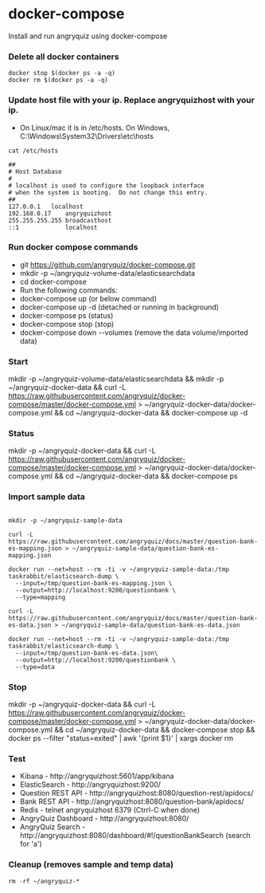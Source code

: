 # docker-compose
Install and run angryquiz using docker-compose

### Delete all docker containers

```
docker stop $(docker ps -a -q)
docker rm $(docker ps -a -q)
```

### Update host file with your ip. Replace angryquizhost with your ip. 

* On Linux/mac it is in /etc/hosts. On Windows, C:\Windows\System32\Drivers\etc\hosts

```
cat /etc/hosts

##
# Host Database
#
# localhost is used to configure the loopback interface
# when the system is booting.  Do not change this entry.
##
127.0.0.1	localhost
192.168.0.17    angryquizhost
255.255.255.255	broadcasthost
::1             localhost 

```

### Run docker compose commands

* git https://github.com/angryquiz/docker-compose.git
* mkdir -p ~/angryquiz-volume-data/elasticsearchdata
* cd docker-compose
* Run the following commands:
* docker-compose up (or below command)
* docker-compose up -d (detached or running in background)
* docker-compose ps (status)
* docker-compose stop (stop)
* docker-compose down --volumes (remove the data volume/imported data)

### Start


mkdir -p ~/angryquiz-volume-data/elasticsearchdata && mkdir -p ~/angryquiz-docker-data && curl -L https://raw.githubusercontent.com/angryquiz/docker-compose/master/docker-compose.yml > ~/angryquiz-docker-data/docker-compose.yml && cd ~/angryquiz-docker-data && docker-compose up -d



### Status


mkdir -p ~/angryquiz-docker-data && curl -L https://raw.githubusercontent.com/angryquiz/docker-compose/master/docker-compose.yml > ~/angryquiz-docker-data/docker-compose.yml && cd ~/angryquiz-docker-data && docker-compose ps


### Import sample data

```

mkdir -p ~/angryquiz-sample-data

curl -L https://raw.githubusercontent.com/angryquiz/docs/master/question-bank-es-mapping.json > ~/angryquiz-sample-data/question-bank-es-mapping.json

docker run --net=host --rm -ti -v ~/angryquiz-sample-data:/tmp taskrabbit/elasticsearch-dump \
  --input=/tmp/question-bank-es-mapping.json \
  --output=http://localhost:9200/questionbank \
  --type=mapping

curl -L https://raw.githubusercontent.com/angryquiz/docs/master/question-bank-es-data.json > ~/angryquiz-sample-data/question-bank-es-data.json

docker run --net=host --rm -ti -v ~/angryquiz-sample-data:/tmp taskrabbit/elasticsearch-dump \
  --input=/tmp/question-bank-es-data.json\
  --output=http://localhost:9200/questionbank \
  --type=data
```

### Stop


mkdir -p ~/angryquiz-docker-data && curl -L https://raw.githubusercontent.com/angryquiz/docker-compose/master/docker-compose.yml > ~/angryquiz-docker-data/docker-compose.yml && cd ~/angryquiz-docker-data && docker-compose stop && docker ps --filter "status=exited" | awk '{print $1}' | xargs docker rm


### Test

* Kibana - http://angryquizhost:5601/app/kibana
* ElasticSearch - http://angryquizhost:9200/
* Question REST API - http://angryquizhost:8080/question-rest/apidocs/
* Bank REST API - http://angryquizhost:8080/question-bank/apidocs/
* Redis - telnet angryquizhost 6379 (Ctrrl-C when done)
* AngryQuiz Dashboard - http://angryquizhost:8080/ 
* AngryQuiz Search - http://angryquizhost:8080/dashboard/#!/questionBankSearch (search for 'a')

### Cleanup (removes sample and temp data)

```
rm -rf ~/angryquiz-*

```

